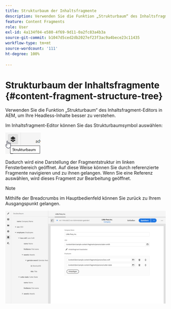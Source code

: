 ```yaml
---
title: Strukturbaum der Inhaltsfragmente
description: Verwenden Sie die Funktion „Strukturbaum“ des Inhaltsfragment-Editors in AEM, um Ihre Headless-Inhalte besser zu verstehen.
feature: Content Fragments
role: User
exl-id: 4a134f04-e580-4f69-9d11-0a2fc83a4b3a
source-git-commit: b1047d5ced2db2027ef23f3ac9a4bece23c11435
workflow-type: tm+mt
source-wordcount: '111'
ht-degree: 100%

---
```


# Strukturbaum der Inhaltsfragmente {#content-fragment-structure-tree}

Verwenden Sie die Funktion „Strukturbaum“ des Inhaltsfragment-Editors in AEM, um Ihre Headless-Inhalte besser zu verstehen.

Im Inhaltsfragment-Editor können Sie das Strukturbaumsymbol auswählen:

![Strukturbaum der Inhaltsfragmente](assets/cfm-structuretree-01.png)

Dadurch wird eine Darstellung der Fragmentstruktur im linken Fensterbereich geöffnet. Auf diese Weise können Sie durch referenzierte Fragmente navigieren und zu ihnen gelangen. Wenn Sie eine Referenz auswählen, wird dieses Fragment zur Bearbeitung geöffnet.

>[!NOTE]
>
>Mithilfe der Breadcrumbs im Hauptbedienfeld können Sie zurück zu Ihrem Ausgangspunkt gelangen.

![Strukturbaum der Inhaltsfragmente](assets/cfm-structuretree-02.png)
